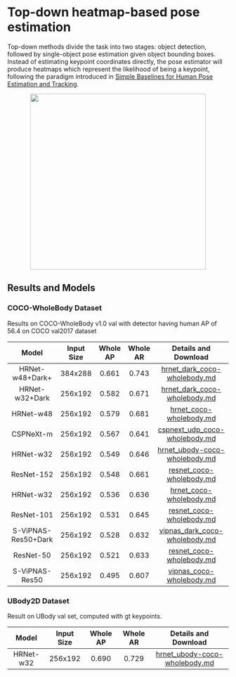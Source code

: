 # Top-down heatmap-based pose estimation

Top-down methods divide the task into two stages: object detection, followed by single-object pose estimation given object bounding boxes. Instead of estimating keypoint coordinates directly, the pose estimator will produce heatmaps which represent the likelihood of being a keypoint, following the paradigm introduced in [Simple Baselines for Human Pose Estimation and Tracking](http://openaccess.thecvf.com/content_ECCV_2018/html/Bin_Xiao_Simple_Baselines_for_ECCV_2018_paper.html).

<div align=center>
<img src="https://user-images.githubusercontent.com/15977946/146522977-5f355832-e9c1-442f-a34f-9d24fb0aefa8.png" height=400>
</div>

## Results and Models

### COCO-WholeBody Dataset

Results on COCO-WholeBody v1.0 val with detector having human AP of 56.4 on COCO val2017 dataset

|        Model        | Input Size | Whole AP | Whole AR |                              Details and Download                               |
| :-----------------: | :--------: | :------: | :------: | :-----------------------------------------------------------------------------: |
|   HRNet-w48+Dark+   |  384x288   |  0.661   |  0.743   |  [hrnet_dark_coco-wholebody.md](./coco-wholebody/hrnet_dark_coco-wholebody.md)  |
|   HRNet-w32+Dark    |  256x192   |  0.582   |  0.671   |  [hrnet_dark_coco-wholebody.md](./coco-wholebody/hrnet_dark_coco-wholebody.md)  |
|      HRNet-w48      |  256x192   |  0.579   |  0.681   |       [hrnet_coco-wholebody.md](./coco-wholebody/hrnet_coco-wholebody.md)       |
|      CSPNeXt-m      |  256x192   |  0.567   |  0.641   | [cspnext_udp_coco-wholebody.md](./coco-wholebody/cspnext_udp_coco-wholebody.md) |
|      HRNet-w32      |  256x192   |  0.549   |  0.646   |    [hrnet_ubody-coco-wholebody.md](./ubody2d/hrnet_ubody-coco-wholebody.md)     |
|     ResNet-152      |  256x192   |  0.548   |  0.661   |      [resnet_coco-wholebody.md](./coco-wholebody/resnet_coco-wholebody.md)      |
|      HRNet-w32      |  256x192   |  0.536   |  0.636   |       [hrnet_coco-wholebody.md](./coco-wholebody/hrnet_coco-wholebody.md)       |
|     ResNet-101      |  256x192   |  0.531   |  0.645   |      [resnet_coco-wholebody.md](./coco-wholebody/resnet_coco-wholebody.md)      |
| S-ViPNAS-Res50+Dark |  256x192   |  0.528   |  0.632   | [vipnas_dark_coco-wholebody.md](./coco-wholebody/vipnas_dark_coco-wholebody.md) |
|      ResNet-50      |  256x192   |  0.521   |  0.633   |      [resnet_coco-wholebody.md](./coco-wholebody/resnet_coco-wholebody.md)      |
|   S-ViPNAS-Res50    |  256x192   |  0.495   |  0.607   |      [vipnas_coco-wholebody.md](./coco-wholebody/vipnas_coco-wholebody.md)      |

### UBody2D Dataset

Result on UBody val set, computed with gt keypoints.

|   Model   | Input Size | Whole AP | Whole AR |                           Details and Download                           |
| :-------: | :--------: | :------: | :------: | :----------------------------------------------------------------------: |
| HRNet-w32 |  256x192   |  0.690   |  0.729   | [hrnet_ubody-coco-wholebody.md](./ubody2d/hrnet_ubody-coco-wholebody.md) |
